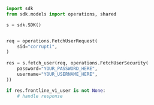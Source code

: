 <!-- Start SDK Example Usage -->
```python
import sdk
from sdk.models import operations, shared

s = sdk.SDK()


req = operations.FetchUserRequest(
    sid="corrupti",
)
    
res = s.fetch_user(req, operations.FetchUserSecurity(
    password="YOUR_PASSWORD_HERE",
    username="YOUR_USERNAME_HERE",
))

if res.frontline_v1_user is not None:
    # handle response
```
<!-- End SDK Example Usage -->
